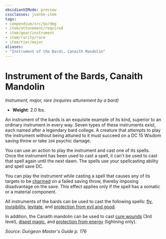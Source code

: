 ```yaml
---
obsidianUIMode: preview
cssclasses: json5e-item
tags:
- compendium/src/5e/dmg
- item/attunement/required
- item/gear/instrument
- item/rarity/rare
- item/tier/major
aliases: 
- "Instrument of the Bards, Canaith Mandolin"
---
```

# Instrument of the Bards, Canaith Mandolin
*Instrument, major, rare (requires attunement by a bard)*  

- **Weight**: 2.0 lbs.

An instrument of the bards is an exquisite example of its kind, superior to an ordinary instrument in every way. Seven types of these instruments exist, each named after a legendary bard college. A creature that attempts to play the instrument without being attuned to it must succeed on a DC 15 Wisdom saving throw or take `2d4` psychic damage.

You can use an action to play the instrument and cast one of its spells. Once the instrument has been used to cast a spell, it can't be used to cast that spell again until the next dawn. The spells use your spellcasting ability and spell save DC.

You can play the instrument while casting a spell that causes any of its targets to be [charmed](5E2014官方资源/规则/conditions.md#charmed) on a failed saving throw, thereby imposing disadvantage on the save. This effect applies only if the spell has a somatic or a material component.

All instruments of the bards can be used to cast the following spells: [fly](5E2014官方资源/spells/fly.md), [invisibility](5E2014官方资源/spells/invisibility.md), [levitate](5E2014官方资源/spells/levitate.md), and [protection from evil and good](5E2014官方资源/spells/protection-from-evil-and-good.md).

In addition, the Canaith mandolin can be used to cast [cure wounds](5E2014官方资源/spells/cure-wounds.md) (3rd level), [dispel magic](5E2014官方资源/spells/dispel-magic.md), and [protection from energy](5E2014官方资源/spells/protection-from-energy.md) (lightning only).

*Source: Dungeon Master's Guide p. 176*